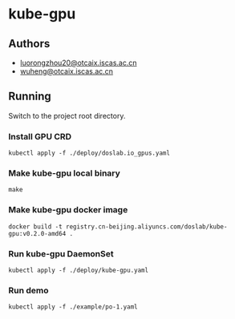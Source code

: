# kube-gpu

## Authors

- luorongzhou20@otcaix.iscas.ac.cn
- wuheng@otcaix.iscas.ac.cn

## Running

Switch to the project root directory.

### Install GPU CRD
```
kubectl apply -f ./deploy/doslab.io_gpus.yaml
```

### Make kube-gpu local binary
```
make
```

### Make kube-gpu docker image
```
docker build -t registry.cn-beijing.aliyuncs.com/doslab/kube-gpu:v0.2.0-amd64 .
```

### Run kube-gpu DaemonSet
```
kubectl apply -f ./deploy/kube-gpu.yaml
```

### Run demo
```
kubectl apply -f ./example/po-1.yaml
```
